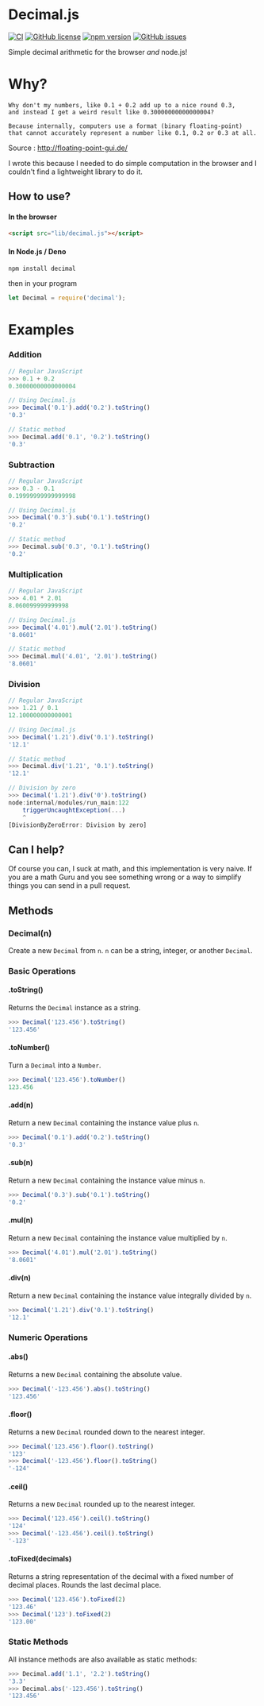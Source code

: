 # Decimal.js

[![CI](https://github.com/shinuza/decimal-js/actions/workflows/test.yml/badge.svg)](https://github.com/shinuza/decimal-js/actions/workflows/test.yml)
[![GitHub license](https://img.shields.io/github/license/shinuza/decimal-js)](https://github.com/shinuza/decimal-js/blob/master/LICENSE)
[![npm version](https://img.shields.io/npm/v/decimal-js)](https://www.npmjs.com/package/decimal-js)
[![GitHub issues](https://img.shields.io/github/issues/shinuza/decimal-js)](https://github.com/shinuza/decimal-js/issues)

Simple decimal arithmetic for the browser _and_ node.js!

# Why?

    Why don't my numbers, like 0.1 + 0.2 add up to a nice round 0.3,
    and instead I get a weird result like 0.30000000000000004?

    Because internally, computers use a format (binary floating-point)
    that cannot accurately represent a number like 0.1, 0.2 or 0.3 at all.

Source : http://floating-point-gui.de/

I wrote this because I needed to do simple computation in the browser
and I couldn't find a lightweight library to do it.

## How to use?

#### In the browser

```html
<script src="lib/decimal.js"></script>
```

#### In Node.js / Deno

```sh
npm install decimal
```

then in your program

```js
let Decimal = require('decimal');
```

# Examples

### Addition

```js
// Regular JavaScript
>>> 0.1 + 0.2
0.30000000000000004

// Using Decimal.js
>>> Decimal('0.1').add('0.2').toString()
'0.3'

// Static method
>>> Decimal.add('0.1', '0.2').toString()
'0.3'
```

### Subtraction

```js
// Regular JavaScript
>>> 0.3 - 0.1
0.19999999999999998

// Using Decimal.js
>>> Decimal('0.3').sub('0.1').toString()
'0.2'

// Static method
>>> Decimal.sub('0.3', '0.1').toString()
'0.2'
```

### Multiplication

```js
// Regular JavaScript
>>> 4.01 * 2.01
8.060099999999998

// Using Decimal.js
>>> Decimal('4.01').mul('2.01').toString()
'8.0601'

// Static method
>>> Decimal.mul('4.01', '2.01').toString()
'8.0601'
```

### Division

```js
// Regular JavaScript
>>> 1.21 / 0.1
12.100000000000001

// Using Decimal.js
>>> Decimal('1.21').div('0.1').toString()
'12.1'

// Static method
>>> Decimal.div('1.21', '0.1').toString()
'12.1'

// Division by zero
>>> Decimal('1.21').div('0').toString()
node:internal/modules/run_main:122
    triggerUncaughtException(...)
    ^
[DivisionByZeroError: Division by zero]
```

## Can I help?

Of course you can, I suck at math, and this implementation is very naive.
If you are a math Guru and you see something wrong or a
way to simplify things you can send in a pull request.

## Methods

### Decimal(n)

Create a new `Decimal` from `n`. `n` can be a string, integer, or
another `Decimal`.

### Basic Operations

#### .toString()

Returns the `Decimal` instance as a string.

```js
>>> Decimal('123.456').toString()
'123.456'
```

#### .toNumber()

Turn a `Decimal` into a `Number`.

```js
>>> Decimal('123.456').toNumber()
123.456
```

#### .add(n)

Return a new `Decimal` containing the instance value plus `n`.

```js
>>> Decimal('0.1').add('0.2').toString()
'0.3'
```

#### .sub(n)

Return a new `Decimal` containing the instance value minus `n`.

```js
>>> Decimal('0.3').sub('0.1').toString()
'0.2'
```

#### .mul(n)

Return a new `Decimal` containing the instance value multiplied by `n`.

```js
>>> Decimal('4.01').mul('2.01').toString()
'8.0601'
```

#### .div(n)

Return a new `Decimal` containing the instance value integrally divided by `n`.

```js
>>> Decimal('1.21').div('0.1').toString()
'12.1'
```

### Numeric Operations

#### .abs()

Returns a new `Decimal` containing the absolute value.

```js
>>> Decimal('-123.456').abs().toString()
'123.456'
```

#### .floor()

Returns a new `Decimal` rounded down to the nearest integer.

```js
>>> Decimal('123.456').floor().toString()
'123'
>>> Decimal('-123.456').floor().toString()
'-124'
```

#### .ceil()

Returns a new `Decimal` rounded up to the nearest integer.

```js
>>> Decimal('123.456').ceil().toString()
'124'
>>> Decimal('-123.456').ceil().toString()
'-123'
```

#### .toFixed(decimals)

Returns a string representation of the decimal with a fixed number of decimal places. Rounds the last decimal place.

```js
>>> Decimal('123.456').toFixed(2)
'123.46'
>>> Decimal('123').toFixed(2)
'123.00'
```

### Static Methods

All instance methods are also available as static methods:

```js
>>> Decimal.add('1.1', '2.2').toString()
'3.3'
>>> Decimal.abs('-123.456').toString()
'123.456'
```

